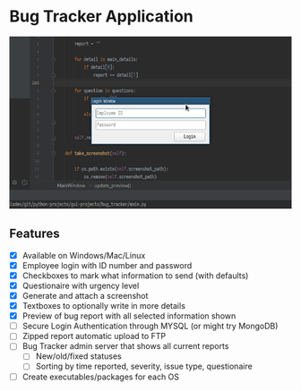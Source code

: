 
# Bug Tracker Application

![](media/demo.gif)

## Features
- [x] Available on Windows/Mac/Linux
- [x] Employee login with ID number and password
- [x] Checkboxes to mark what information to send (with defaults)
- [x] Questionaire with urgency level
- [x] Generate and attach a screenshot
- [x] Textboxes to optionally write in more details
- [x] Preview of bug report with all selected information shown
- [ ] Secure Login Authentication through MYSQL (or might try MongoDB)
- [ ] Zipped report automatic upload to FTP
- [ ] Bug Tracker admin server that shows all current reports
  - [ ] New/old/fixed statuses
  - [ ] Sorting by time reported, severity, issue type, questionaire
- [ ] Create executables/packages for each OS

